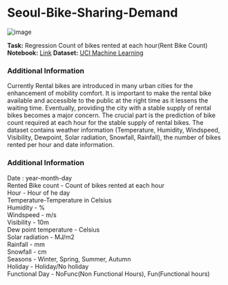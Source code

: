 # Seoul-Bike-Sharing-Demand
![image](https://github.com/Kmohamedalie/Seoul-Bike-Sharing-Demand/assets/63104472/fd6c4f6e-3bcd-42a2-8787-1aa92cbf7d70)


**Task:** Regression Count of bikes rented at each hour(Rent Bike Count)<br>
**Notebook:** [Link](https://github.com/Kmohamedalie/Seoul-Bike-Sharing-Demand/blob/master/Seoul%2Bbike%2Bsharing%2Bdemand/Seoul%20Bike%20sharing-%20Regression%20(SKLearn)%20.ipynb)
**Dataset:** [UCI Machine Learning](https://archive.ics.uci.edu/dataset/560/seoul+bike+sharing+demand)


### Additional Information

Currently Rental bikes are introduced in many urban cities for the enhancement of mobility comfort. It is important to make the rental bike available and accessible to the public at the right time as it lessens the waiting time. Eventually, providing the city with a stable supply of rental bikes becomes a major concern. The crucial part is the prediction of bike count required at each hour for the stable supply of rental bikes. 
The dataset contains weather information (Temperature, Humidity, Windspeed, Visibility, Dewpoint, Solar radiation, Snowfall, Rainfall), the number of bikes rented per hour and date information. 



### Additional Information

Date : year-month-day <br>
Rented Bike count - Count of bikes rented at each hour <br>
Hour - Hour of he day <br>
Temperature-Temperature in Celsius <br>
Humidity - % <br>
Windspeed - m/s <br>
Visibility - 10m <br>
Dew point temperature - Celsius  <br>
Solar radiation - MJ/m2 <br>
Rainfall - mm <br>
Snowfall - cm <br>
Seasons - Winter, Spring, Summer, Autumn <br>
Holiday - Holiday/No holiday <br> 
Functional Day - NoFunc(Non Functional Hours), Fun(Functional hours)
